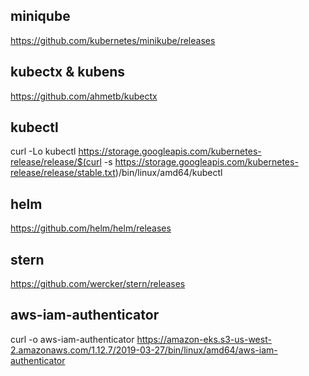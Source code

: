 ## miniqube

https://github.com/kubernetes/minikube/releases

## kubectx & kubens

https://github.com/ahmetb/kubectx

## kubectl

curl -Lo kubectl https://storage.googleapis.com/kubernetes-release/release/$(curl -s https://storage.googleapis.com/kubernetes-release/release/stable.txt)/bin/linux/amd64/kubectl

## helm

https://github.com/helm/helm/releases

## stern

https://github.com/wercker/stern/releases

## aws-iam-authenticator

curl -o aws-iam-authenticator https://amazon-eks.s3-us-west-2.amazonaws.com/1.12.7/2019-03-27/bin/linux/amd64/aws-iam-authenticator
